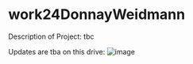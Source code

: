 # work24DonnayWeidmann

Description of Project:
tbc

Updates are tba on this drive: ![image](https://github.com/user-attachments/assets/b04f26ce-3a9d-4922-b4a5-81270a262f94)
